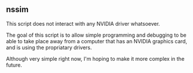 nssim
-----

This script does not interact with any NVIDIA driver whatsoever.

The goal of this script is to allow simple programming and debugging to be able to take place away from a computer that has an NVIDIA graphics card, and is using the propriatary drivers.

Although very simple right now, I'm hoping to make it more complex in the future. 

